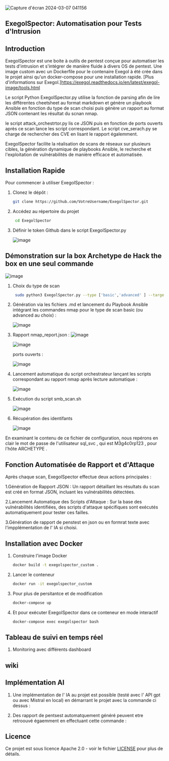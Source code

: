 
![Capture d'écran 2024-03-07 041156](https://github.com/Erwan923/ExegolSpector/assets/82095453/65603ace-5433-4188-9b59-1f9314504b56)


## ExegolSpector: Automatisation pour Tests d'Intrusion

## Introduction

ExegolSpector est une boite à outils de pentest conçue pour automatiser les tests d'intrusion et s'intégrer de manière fluide à divers OS de pentest.
Une image custom avec un Dockerfile pour le contenaire Exegol à été crée dans le projet ainsi qu'un docker-compose pour une installation rapide. [Plus d'informations sur Exegol.]https://exegol.readthedocs.io/en/latest/exegol-image/tools.html

Le script Python ExegolSpector.py utilise la fonction de parsing afin de lire les différentes cheetsheet au format markdown et génère un playbook Ansible en fonction du type de scan choisi puis génère un rapport au format JSON contenant les résultat du scnan nmap. 

le script attack_orchestrtor.py lis ce JSON puis  en fonction de ports ouverts après ce scan lance les script correspondant. Le script cve_serach.py se charge de rechercher des CVE en lisant le rapport égalemment.   


ExegolSpector facilite la réalisation de scans de réseaux sur plusieurs cibles, la génération dynamique de playbooks Ansible, le recherche et l'exploitation de vulnérabilités de manière efficace et automatisée.

## Installation Rapide

Pour commencer à utiliser ExegolSpector  :

1. Clonez le dépôt :
   ```bash
   git clone https://github.com/VotreUsername/ExegolSpector.git

2. Accédez au répertoire du projet
   ```bash
    cd ExegolSpector

3. Définir le token Github dans le script ExegolSpector.py

    ![image](https://github.com/Erwan923/ExegolSpector/assets/82095453/4218c581-91c7-49c6-8089-a1394d0b95f1)

## Démonstration sur la box Archetype de Hack the box en une seul commande

   ![image](https://github.com/Erwan923/ExegolSpector/assets/82095453/f3836208-ec4b-4dd3-a234-56d30d113db5)
   
   
1. Choix du type de scan
    ```bash
     sudo python3 ExegolSpector.py --type ['basic','advanced' ] --targets [IP]

2. Génération via les fichiers .md et lancement du Playbook Ansible intégrant les commandes nmap pour le type de scan basic (ou advanced au choix) : 

   ![image](https://github.com/Erwan923/ExegolSpector/assets/82095453/bd8c95d1-b7ae-4602-b41d-77a0b9bc8de3)


3. Rapport nmap_report.json :
   ![image](https://github.com/Erwan923/ExegolSpector/assets/82095453/66e3200f-0877-4f92-b1ac-f300f10bd584)
   
   ![image](https://github.com/Erwan923/ExegolSpector/assets/82095453/72a4f20b-7d71-4c9f-a5cf-ca9542742ff6)

   ports ouverts :
   
   ![image](https://github.com/Erwan923/ExegolSpector/assets/82095453/46d8e073-7c80-493b-b08d-66bdcafaa16a)


   

   
5. Lancement automatique du script orchestrateur lançant les scripts correspondant au rapport nmap après lecture automatique :

   ![image](https://github.com/Erwan923/ExegolSpector/assets/82095453/7b1c4088-80e8-4c91-b833-01339f658dbf)




 7. Exécution du script smb_scan.sh

    ![image](https://github.com/Erwan923/ExegolSpector/assets/82095453/3821974e-93a1-444c-8e06-22a88cea3892)

   

 8. Récupération des identifants

    ![image](https://github.com/Erwan923/ExegolSpector/assets/82095453/2d7dd741-98c3-4da7-9514-3d17448de6d6)

 En examinant le contenu de ce fichier de configuration, nous repérons en clair le mot de passe de l'utilisateur sql_svc ,
 qui est M3g4c0rp123 , pour l'hôte ARCHETYPE . 
   

## Fonction Automatisée de Rapport et d'Attaque

Après chaque scan, ExegolSpector effectue deux actions principales :

1.Génération de Rapport JSON : Un rapport détaillant les résultats du scan est créé en format JSON, incluant les vulnérabilités détectées.

2.Lancement Automatique des Scripts d'Attaque : Sur la base des vulnérabilités identifiées, des scripts d'attaque spécifiques sont exécutés automatiquement pour tester ces failles.

3.Génération de rapport de penstest en json ou en formrat texte avec l'impplémentation de l' IA si choisi. 

## Installation avec Docker

1. Construire l'image Docker
   ```bash
   docker build -t exegolspector_custom .
2. Lancer le conteneur
   ```bash
   docker run -it exegolspector_custom
3. Pour plus de persitantce et de modification
     ```bash
     docker-compose up
4. Et pour exécuter ExegolSpector dans ce conteneur en mode interactif
   ```bash
   docker-compose exec exegolspector bash

## Tableau de suivi en temps réel

1. Monitoring avec différents dashboard


## wiki

## Implémentation AI 

1. Une implémentation de l' IA au projet est possible (testé avec l' API gpt ou avec Mistral en local) en démarrant le projet avec la commande ci dessus : 


2. Des rapport de pentsest automatquement généré peuvent etre retroouvé égaemment en effectuant cette commande : 
 
## Licence

Ce projet est sous licence Apache 2.0 - voir le fichier [LICENSE](LICENSE) pour plus de détails.

   

